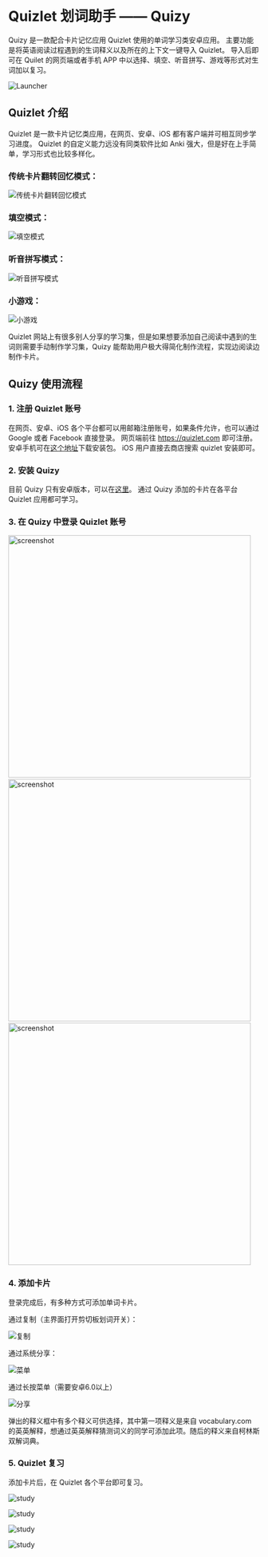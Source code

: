# Quizlet 划词助手 —— Quizy

Quizy 是一款配合卡片记忆应用 Quizlet 使用的单词学习类安卓应用。 主要功能是将英语阅读过程遇到的生词释义以及所在的上下文一键导入 Quizlet。 导入后即可在 Quilet 的网页端或者手机 APP 中以选择、填空、听音拼写、游戏等形式对生词加以复习。

![Launcher](/pics/launcher.png)

## Quizlet 介绍

Quizlet 是一款卡片记忆类应用，在网页、安卓、iOS 都有客户端并可相互同步学习进度。 Quizlet 的自定义能力远没有同类软件比如 Anki 强大，但是好在上手简单，学习形式也比较多样化。

### 传统卡片翻转回忆模式：

![传统卡片翻转回忆模式](/pics/quiz1.gif)

### 填空模式：

![填空模式](/pics/quiz2.gif)

### 听音拼写模式：

![听音拼写模式](/pics/quiz3.gif)

### 小游戏：

![小游戏](/pics/quiz4.gif)

Quizlet 网站上有很多别人分享的学习集，但是如果想要添加自己阅读中遇到的生词则需要手动制作学习集，Quizy 能帮助用户极大得简化制作流程，实现边阅读边制作卡片。

## Quizy 使用流程

### 1. 注册 Quizlet 账号

在网页、安卓、iOS 各个平台都可以用邮箱注册账号，如果条件允许，也可以通过 Google 或者 Facebook 直接登录。 网页端前往 https://quizlet.com 即可注册。 安卓手机可在[这个地址](http://m.appchina.com/app/com.quizlet.quizletandroid)下载安装包。 iOS 用户直接去商店搜索 quizlet 安装即可。

### 2. 安装 Quizy

目前 Quizy 只有安卓版本，可以在[这里](https://www.coolapk.com/apk/169810)。 通过 Quizy 添加的卡片在各平台 Quizlet 应用都可学习。

### 3. 在 Quizy 中登录 Quizlet 账号

<img src="/pics/login1.png" alt="screenshot" title="screenshot"  height="486" />&nbsp;
<img src="/pics/login2.png" alt="screenshot" title="screenshot" height="486" />&nbsp;
<img src="/pics/login3.png" alt="screenshot" title="screenshot" height="486" />

### 4. 添加卡片

登录完成后，有多种方式可添加单词卡片。

通过复制（主界面打开剪切板划词开关）：

![复制](/pics/copy.gif)

通过系统分享：

![菜单](/pics/popup.gif)

通过长按菜单（需要安卓6.0以上）

![分享](/pics/share.gif)

弹出的释义框中有多个释义可供选择，其中第一项释义是来自 vocabulary.com 的英英解释，想通过英英解释猜测词义的同学可添加此项。随后的释义来自柯林斯双解词典。

### 5. Quizlet 复习

添加卡片后，在 Quizlet 各个平台即可复习。

![study](/pics/study1.png)

![study](/pics/study2.png)

![study](/pics/study3.png)

![study](/pics/study4.png)



